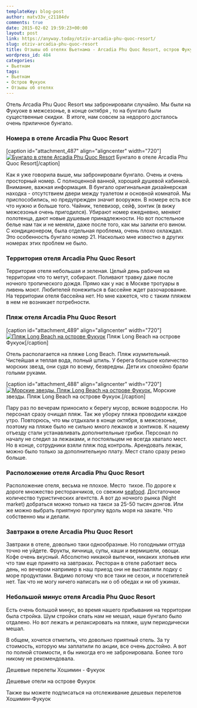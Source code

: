 ```yaml
---
templateKey: blog-post
author: matv33v_c21184dv
comments: true
date: 2015-02-02 19:59:23+00:00
layout: post
link: https://anyway.today/otziv-arcadia-phu-quoc-resort/
slug: otziv-arcadia-phu-quoc-resort
title: Отзывы об отелях Вьетнама - Arcadia Phu Quoc Resort, остров Фукуок
wordpress_id: 484
categories:
- Вьетнам
tags:
- Вьетнам
- Остров Фукуок
- Отзывы об отелях
---
```


Отель Arcadia Phu Quoc Resort мы забронировали случайно. Мы были на Фукуоке в межсезонье, в конце октября , то на бунгало были существенные скидки.  В итоге, нам совсем за недорого досталось очень приличное бунгало.




<!-- more -->





### Номера в отеле Arcadia Phu Quoc Resort


[caption id="attachment_487" align="aligncenter" width="720"][![Бунгало в отеле Arcadia Phu Quoc Resort](http://anyway.today/wp-content/uploads/2015/01/2014-10-26_Vietnam_0648.jpg)](http://anyway.today/wp-content/uploads/2015/01/2014-10-26_Vietnam_0648.jpg) Бунгало в отеле Arcadia Phu Quoc Resort[/caption]




Как я уже говорила выше, мы забронировали бунгало. Очень и очень просторный номер. С полноценной ванной, хорошей душевой кабинкой. Внимание, важная информация. В бунгало оригинальная дизайнерская находка - отсутствием двери между туалетом и основной комнатой. Мы приспособились, но предупрежден значит вооружен. В номере есть все что нужно и больше того. Чайник, телевизор, сейф, зонтик (в вижу межсезонья очень пригодился). Убирают номер ежедневно, меняют полотенца, дают новые душевые принадлежности. Но вот постельное белье нам так и не меняли, даже после того, как мы залили его вином. С кондиционером, была отдельная проблема, очень плохо охлаждал. Это особенность бунгало номер 21. Насколько мне известно в других номерах этих проблем не было.







### Территория отеля Arcadia Phu Quoc Resort



Территория отеля небольшая и зеленая. Целый день рабочие на территории что то метут, собирают. Поливают травку даже после ночного тропического дождя. Прямо как у нас в Москве тротуары в ливень моют. Любителей понежиться в бассейне ждет разочарование. На территории отеля бассейна нет. Но мне кажется, что с таким пляжем в нем не возникает потребности.



### Пляж отеля Arcadia Phu Quoc Resort


[caption id="attachment_489" align="aligncenter" width="720"][![Пляж Long Beach на острове Фукуок](http://anyway.today/wp-content/uploads/2015/02/2014-10-27_Vietnam_0704.jpg)](http://anyway.today/wp-content/uploads/2015/02/2014-10-27_Vietnam_0704.jpg) Пляж Long Beach на острове Фукуок[/caption]




Отель располагается на пляже Long Beach. Пляж изумительный. Чистейшая и теплая вода, полный штиль. У берега большое количество морских звезд, они судя по всему, безвредны. Дети их спокойно брали голыми руками.


[caption id="attachment_488" align="aligncenter" width="720"][![Морские звезды. Пляж Long Beach на острове Фукуок.](http://anyway.today/wp-content/uploads/2015/02/2014-10-27_Vietnam_0697.jpg)](http://anyway.today/wp-content/uploads/2015/02/2014-10-27_Vietnam_0697.jpg) Морские звезды. Пляж Long Beach на острове Фукуок.[/caption]


Пару раз по вечерам приносило к берегу мусор, всякие водоросли. Но персонал сразу очищал пляж. Так же уборку пляжа проводили каждое утро. Повторюсь, что мы отдыхали в конце октября, в межсезонье, поэтому на пляже было не сильно много лежаков и зонтиков. К нашему отъезду стали устанавливать дополнительные грибки. Персонал по началу не следил за лежаками, и постояльцем не всегда хватало мест. Но в конце, сотрудники взяли пляж под контроль. Арендовать лежак, можно было только за дополнительную плату. Мест стало сразу резко больше.





### Расположение отеля Arcadia Phu Quoc Resort



Расположение отеля, весьма не плохое. Место  тихое. По дороге к дороге множество ресторанчиков, со свежим [seafood](https://anyway.today/chto-poprobovat-vo-vietname/). Достаточное количество туристических агентств. А вот до ночного рынка (Night market) добраться можно только на такси за 25-50 тысяч донгов. Или же можно выбрать приятную прогулку вдоль моря на закате. Что собственно мы и делали.



### Завтраки в отеле Arcadia Phu Quoc Resort



Завтраки в отеле, довольно таки однообразные. Но голодными оттуда точно не уйдете. Фрукты, яичница, супы, каши и вермишели, овощи. Кофе очень вкусный. Абсолютно никакой выпечки, никаких хлопьев или что там еще принято на завтраках. Ресторан в отеле работает весь день, но вечером например в наш приезд они не выставляли лодку с море продуктами. Видимо потому что все таки не сезон, и посетителей нет. Так что не могу ничего написать ни о об обедах и ни об ужинах.



### Небольшой минус отеля Arcadia Phu Quoc Resort



Есть очень большой минус, во время нашего прибывания на территории была стройка. Шум стройки спать нам не мешал, наше бунгало было отдалено. Но вот лежать и релаксировать на пляже, шум периодически мешал.

В общем, хочется отметить, что довольно приятный отель. За ту стоимость, которую мы заплатили по акции, все очень достойно. А вот по полной стоимости, я бы никогда его не забронировала. Более того никому не рекомендовала.

Дешевые перелеты Хошимин - Фукуок



Дешевые отели на острове Фукуок



Также вы можете подписаться на отслеживание дешевых перелетов Хошимин-Фукуок


